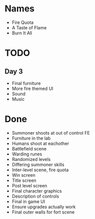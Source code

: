 # Names
- Fire Quota
- A Taste of Flame
- Burn It All

# TODO

## Day 3
- Final furniture
- More fire themed UI
- Sound
- Music

# Done
- Summoner shoots at out of control FE
- Furniture in the lab
- Humans shoot at eachother
- Battlefield scene
- Warding runes
- Randomized levels
- Differing summoner skills
- Inter-level scene, fire quota
- Win screen
- Title screen
- Post level screen
- Final character graphics
- Description of controls
- Final in game UI
- Ensure upgrades actually work
- Final outer walls for fort scene